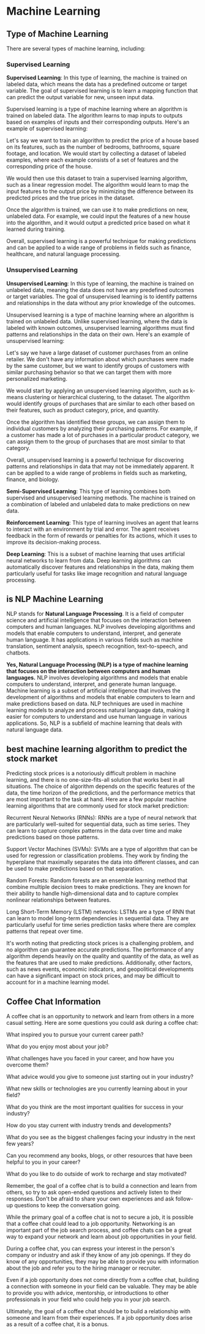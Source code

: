 # Machine Learning

## Type of Machine Learning

There are several types of machine learning, including:

### Supervised Learning

**Supervised Learning**: In this type of learning, the machine is trained on labeled data, which means the data has a predefined outcome or target variable. The goal of supervised learning is to learn a mapping function that can predict the output variable for new, unseen input data.

Supervised learning is a type of machine learning where an algorithm is trained on labeled data. The algorithm learns to map inputs to outputs based on examples of inputs and their corresponding outputs. Here's an example of supervised learning:

Let's say we want to train an algorithm to predict the price of a house based on its features, such as the number of bedrooms, bathrooms, square footage, and location. We would start by collecting a dataset of labeled examples, where each example consists of a set of features and the corresponding price of the house.

We would then use this dataset to train a supervised learning algorithm, such as a linear regression model. The algorithm would learn to map the input features to the output price by minimizing the difference between its predicted prices and the true prices in the dataset.

Once the algorithm is trained, we can use it to make predictions on new, unlabeled data. For example, we could input the features of a new house into the algorithm, and it would output a predicted price based on what it learned during training.

Overall, supervised learning is a powerful technique for making predictions and can be applied to a wide range of problems in fields such as finance, healthcare, and natural language processing.

### Unsupervised Learning
**Unsupervised Learning**: In this type of learning, the machine is trained on unlabeled data, meaning the data does not have any predefined outcomes or target variables. The goal of unsupervised learning is to identify patterns and relationships in the data without any prior knowledge of the outcomes.

Unsupervised learning is a type of machine learning where an algorithm is trained on unlabeled data. Unlike supervised learning, where the data is labeled with known outcomes, unsupervised learning algorithms must find patterns and relationships in the data on their own. Here's an example of unsupervised learning:

Let's say we have a large dataset of customer purchases from an online retailer. We don't have any information about which purchases were made by the same customer, but we want to identify groups of customers with similar purchasing behavior so that we can target them with more personalized marketing.

We would start by applying an unsupervised learning algorithm, such as k-means clustering or hierarchical clustering, to the dataset. The algorithm would identify groups of purchases that are similar to each other based on their features, such as product category, price, and quantity.

Once the algorithm has identified these groups, we can assign them to individual customers by analyzing their purchasing patterns. For example, if a customer has made a lot of purchases in a particular product category, we can assign them to the group of purchases that are most similar to that category.

Overall, unsupervised learning is a powerful technique for discovering patterns and relationships in data that may not be immediately apparent. It can be applied to a wide range of problems in fields such as marketing, finance, and biology.


**Semi-Supervised Learning**: This type of learning combines both supervised and unsupervised learning methods. The machine is trained on a combination of labeled and unlabeled data to make predictions on new data.

**Reinforcement Learning**: This type of learning involves an agent that learns to interact with an environment by trial and error. The agent receives feedback in the form of rewards or penalties for its actions, which it uses to improve its decision-making process.

**Deep Learning**: This is a subset of machine learning that uses artificial neural networks to learn from data. Deep learning algorithms can automatically discover features and relationships in the data, making them particularly useful for tasks like image recognition and natural language processing.

## is NLP Machine Learning
NLP stands for **Natural Language Processing**. It is a field of computer science and artificial intelligence that focuses on the interaction between computers and human languages. NLP involves developing algorithms and models that enable computers to understand, interpret, and generate human language. It has applications in various fields such as machine translation, sentiment analysis, speech recognition, text-to-speech, and chatbots.

**Yes, Natural Language Processing (NLP) is a type of machine learning that focuses on the interaction between computers and human languages.** NLP involves developing algorithms and models that enable computers to understand, interpret, and generate human language. Machine learning is a subset of artificial intelligence that involves the development of algorithms and models that enable computers to learn and make predictions based on data. NLP techniques are used in machine learning models to analyze and process natural language data, making it easier for computers to understand and use human language in various applications. So, NLP is a subfield of machine learning that deals with natural language data.


## 

## best machine learning algorithm to predict the stock market

Predicting stock prices is a notoriously difficult problem in machine learning, and there is no one-size-fits-all solution that works best in all situations. The choice of algorithm depends on the specific features of the data, the time horizon of the predictions, and the performance metrics that are most important to the task at hand. Here are a few popular machine learning algorithms that are commonly used for stock market prediction:

Recurrent Neural Networks (RNNs): RNNs are a type of neural network that are particularly well-suited for sequential data, such as time series. They can learn to capture complex patterns in the data over time and make predictions based on those patterns.

Support Vector Machines (SVMs): SVMs are a type of algorithm that can be used for regression or classification problems. They work by finding the hyperplane that maximally separates the data into different classes, and can be used to make predictions based on that separation.

Random Forests: Random forests are an ensemble learning method that combine multiple decision trees to make predictions. They are known for their ability to handle high-dimensional data and to capture complex nonlinear relationships between features.

Long Short-Term Memory (LSTM) networks: LSTMs are a type of RNN that can learn to model long-term dependencies in sequential data. They are particularly useful for time series prediction tasks where there are complex patterns that repeat over time.

It's worth noting that predicting stock prices is a challenging problem, and no algorithm can guarantee accurate predictions. The performance of any algorithm depends heavily on the quality and quantity of the data, as well as the features that are used to make predictions. Additionally, other factors, such as news events, economic indicators, and geopolitical developments can have a significant impact on stock prices, and may be difficult to account for in a machine learning model.

## Coffee Chat Information

A coffee chat is an opportunity to network and learn from others in a more casual setting. Here are some questions you could ask during a coffee chat:

What inspired you to pursue your current career path?

What do you enjoy most about your job?

What challenges have you faced in your career, and how have you overcome them?

What advice would you give to someone just starting out in your industry?

What new skills or technologies are you currently learning about in your field?

What do you think are the most important qualities for success in your industry?

How do you stay current with industry trends and developments?

What do you see as the biggest challenges facing your industry in the next few years?

Can you recommend any books, blogs, or other resources that have been helpful to you in your career?

What do you like to do outside of work to recharge and stay motivated?

Remember, the goal of a coffee chat is to build a connection and learn from others, so try to ask open-ended questions and actively listen to their responses. Don't be afraid to share your own experiences and ask follow-up questions to keep the conversation going.



While the primary goal of a coffee chat is not to secure a job, it is possible that a coffee chat could lead to a job opportunity. Networking is an important part of the job search process, and coffee chats can be a great way to expand your network and learn about job opportunities in your field.

During a coffee chat, you can express your interest in the person's company or industry and ask if they know of any job openings. If they do know of any opportunities, they may be able to provide you with information about the job and refer you to the hiring manager or recruiter.

Even if a job opportunity does not come directly from a coffee chat, building a connection with someone in your field can be valuable. They may be able to provide you with advice, mentorship, or introductions to other professionals in your field who could help you in your job search.

Ultimately, the goal of a coffee chat should be to build a relationship with someone and learn from their experiences. If a job opportunity does arise as a result of a coffee chat, it is a bonus.